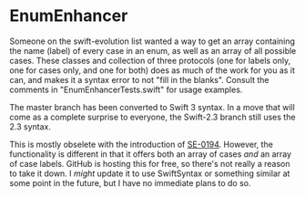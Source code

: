 # EnumEnhancer
Someone on the swift-evolution list wanted a way to get an array containing the name (label) of every case in an enum, as well as an array of all possible cases. These classes and collection of three protocols (one for labels only, one for cases only, and one for both) does as much of the work for you as it can, and makes it a syntax error to not "fill in the blanks". Consult the comments in "EnumEnhancerTests.swift" for usage examples.

The master branch has been converted to Swift 3 syntax. In a move that will come as a complete surprise to everyone, the Swift-2.3 branch still uses the 2.3 syntax.

This is mostly obselete with the introduction of [SE-0194](https://github.com/apple/swift-evolution/blob/master/proposals/0194-derived-collection-of-enum-cases.md). However, the functionality is different in that it offers both an array of cases _and_ an array of case labels. GitHub is hosting this for free, so there's not really a reason to take it down. I _might_ update it to use SwiftSyntax or something similar at some point in the future, but I have no immediate plans to do so.
